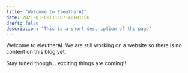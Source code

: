 ```yaml
---
title: "Welcome to EleutherAI"
date: 2021-01-08T11:07:40+01:00
draft: false
description: "This is a short description of the page"
---
```


Welcome to eleutherAI. We are still working on a website so there is no content on this blog yet.

Stay tuned though... exciting things are coming!!
